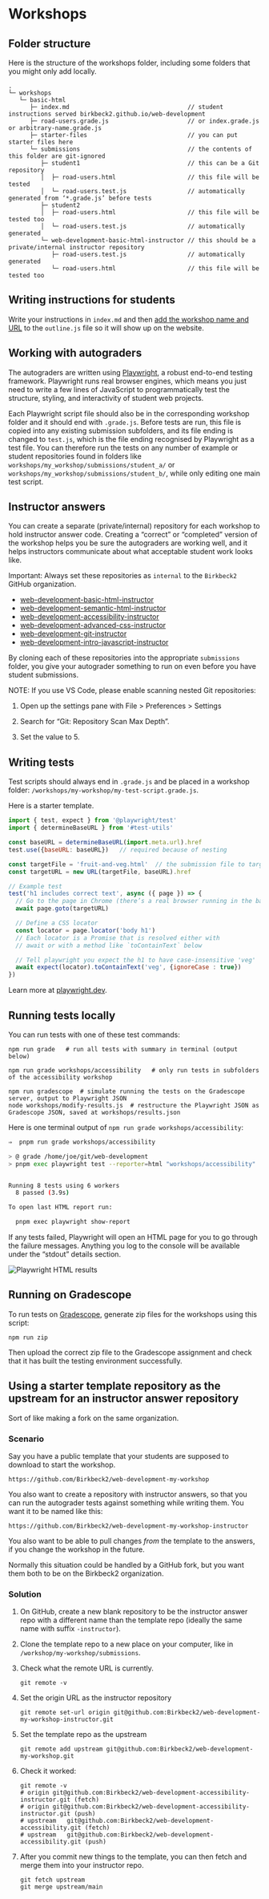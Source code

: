 # Workshops

## Folder structure

Here is the structure of the workshops folder, including some folders that you
might only add locally.

```
.
└─ workshops
   └─ basic-html
      ├─ index.md                                 // student instructions served birkbeck2.github.io/web-development
      ├─ road-users.grade.js                      // or index.grade.js or arbitrary-name.grade.js
      ├─ starter-files                            // you can put starter files here
      └─ submissions                              // the contents of this folder are git-ignored
         ├─ student1                              // this can be a Git repository
         │  ├─ road-users.html                    // this file will be tested
         │  └─ road-users.test.js                 // automatically generated from ‘*.grade.js’ before tests
         ├─ student2
         │  ├─ road-users.html                    // this file will be tested too
         │  └─ road-users.test.js                 // automatically generated
         └─ web-development-basic-html-instructor // this should be a private/internal instructor repository
            ├─ road-users.test.js                 // automatically generated
            └─ road-users.html                    // this file will be tested too
```

## Writing instructions for students

Write your instructions in `index.md` and then [add the workshop name and
URL](https://github.com/Birkbeck2/web-development/blob/main/README.md#adding-navigation-for-lectures-and-workshops)
to the `outline.js` file so it will show up on the website.

## Working with autograders

The autograders are written using [Playwright](https://playwright.dev/),
a robust end-to-end testing framework. Playwright runs real browser
engines, which means you just need to write a few lines of JavaScript to
programmatically test the structure, styling, and interactivity of student
web projects.

Each Playwright script file should also be in the corresponding workshop
folder and it should end with `.grade.js`. Before tests are run, this
file is copied into any existing submission subfolders, and its file ending is
changed to `test.js`, which is the file ending recognised by Playwright as
a test file. You can therefore run the tests on any number of example or
student repositories found in folders like
`workshops/my_workshop/submissions/student_a/` or
`workshops/my_workshop/submissions/student_b/`, while only editing one
main test script.

## Instructor answers

You can create a separate (private/internal) repository for each workshop
to hold instructor answer code. Creating a “correct” or “completed”
version of the workshop helps you be sure the autograders are working
well, and it helps instructors communicate about what acceptable student
work looks like.

Important: Always set these repositories as `internal` to the `Birkbeck2`
GitHub organization.

- [web-development-basic-html-instructor](https://github.com/Birkbeck2/web-development-basic-html-instructor)
- [web-development-semantic-html-instructor](https://github.com/Birkbeck2/web-development-semantic-html-instructor)
- [web-development-accessibility-instructor](https://github.com/Birkbeck2/web-development-accessibility-instructor)
- [web-development-advanced-css-instructor](https://github.com/Birkbeck2/web-development-advanced-css-instructor)
- [web-development-git-instructor](https://github.com/Birkbeck2/web-development-git-instructor)
- [web-development-intro-javascript-instructor](https://github.com/Birkbeck2/web-development-intro-javascript-instructor)

By cloning each of these repositories into the appropriate `submissions`
folder, you give your autograder something to run on even before you have
student submissions.

NOTE: If you use VS Code, please enable scanning nested Git repositories:

1. Open up the settings pane with File > Preferences > Settings

2. Search for “Git: Repository Scan Max Depth”.

3. Set the value to 5.

## Writing tests

Test scripts should always end in `.grade.js` and be placed in a workshop
folder: `/workshops/my-workshop/my-test-script.grade.js`.

Here is a starter template.

```js
import { test, expect } from '@playwright/test'
import { determineBaseURL } from '#test-utils'

const baseURL = determineBaseURL(import.meta.url).href
test.use({baseURL: baseURL})   // required because of nesting

const targetFile = 'fruit-and-veg.html'  // the submission file to target
const targetURL = new URL(targetFile, baseURL).href

// Example test
test('h1 includes correct text', async ({ page }) => {
  // Go to the page in Chrome (there’s a real browser running in the background)
  await page.goto(targetURL)

  // Define a CSS locator
  const locator = page.locator('body h1')
  // Each locator is a Promise that is resolved either with
  // await or with a method like `toContainText` below

  // Tell playwright you expect the h1 to have case-insensitive 'veg'
  await expect(locator).toContainText('veg', {ignoreCase : true})
})
```

Learn more at [playwright.dev](https://playwright.dev/docs/writing-tests).

## Running tests locally

You can run tests with one of these test commands:

```shell
npm run grade   # run all tests with summary in terminal (output below)

npm run grade workshops/accessibility   # only run tests in subfolders of the accessibility workshop

npm run gradescope  # simulate running the tests on the Gradescope server, output to Playwright JSON
node workshops/modify-results.js  # restructure the Playwright JSON as Gradescope JSON, saved at workshops/results.json
```

Here is one terminal output of `npm run grade workshops/accessibility`:

```sh
⇒  pnpm run grade workshops/accessibility

> @ grade /home/joe/git/web-development
> pnpm exec playwright test --reporter=html "workshops/accessibility"


Running 8 tests using 6 workers
  8 passed (3.9s)

To open last HTML report run:

  pnpm exec playwright show-report
```

If any tests failed, Playwright will open an HTML page for you to go through
the failure messages. Anything you log to the console will be available under
the “stdout” details section.

![Playwright HTML
results](../lectures/images/playwright-html-reporter.png)

## Running on Gradescope

To run tests on
[Gradescope](https://gradescope-autograders.readthedocs.io/en/latest/),
generate zip files for the workshops using this script:

```shell
npm run zip
```

Then upload the correct zip file to the Gradescope assignment and check
that it has built the testing environment successfully.

## Using a starter template repository as the upstream for an instructor answer repository

Sort of like making a fork on the same organization.

### Scenario

Say you have a public template that your students are supposed to download
to start the workshop.

```
https://github.com/Birkbeck2/web-development-my-workshop
```

You also want to create a repository with instructor answers, so that you
can run the autograder tests against something while writing them. You
want it to be named like this:

```
https://github.com/Birkbeck2/web-development-my-workshop-instructor
```

You also want to be able to pull changes *from* the template to the
answers, if you change the workshop in the future.

Normally this situation could be handled by a GitHub fork, but you want
them both to be on the Birkbeck2 organization.

### Solution

1. On GitHub, create a new blank repository to be the instructor answer
   repo with a different name than the template repo (ideally the same
   name with suffix `-instructor`).

2. Clone the template repo to a new place on your computer, like in
   `/workshop/my-workshop/submissions`.

3. Check what the remote URL is currently.

   ```
   git remote -v
   ```

4. Set the origin URL as the instructor repository

   ```
   git remote set-url origin git@github.com:Birkbeck2/web-development-my-workshop-instructor.git
   ```

5. Set the template repo as the upstream

   ```
   git remote add upstream git@github.com:Birkbeck2/web-development-my-workshop.git
   ```

6. Check it worked:

   ```
   git remote -v
   # origin	git@github.com:Birkbeck2/web-development-accessibility-instructor.git (fetch)
   # origin	git@github.com:Birkbeck2/web-development-accessibility-instructor.git (push)
   # upstream	git@github.com:Birkbeck2/web-development-accessibility.git (fetch)
   # upstream	git@github.com:Birkbeck2/web-development-accessibility.git (push)
   ```

7. After you commit new things to the template, you can then fetch and
   merge them into your instructor repo.

   ```
   git fetch upstream
   git merge upstream/main
   ```
